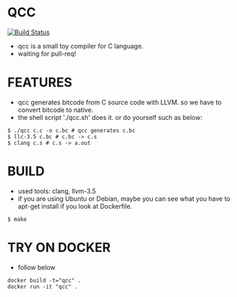 # QCC
[![Build Status](https://travis-ci.org/maekawatoshiki/qcc.svg?branch=master)](https://travis.org/maekawatoshiki/qcc)
- qcc is a small toy compiler for C language.
- waiting for pull-req!

# FEATURES
- qcc generates bitcode from C source code with LLVM. so we have to convert bitcode to native.
- the shell script './qcc.sh' does it. or do yourself such as below:
```
$ ./qcc c.c -o c.bc # qcc generates c.bc
$ llc-3.5 c.bc # c.bc -> c.s
$ clang c.s # c.s -> a.out
```

# BUILD
- used tools: clang, llvm-3.5
- if you are using Ubuntu or Debian, maybe you can see what you have to apt-get install if you look at Dockerfile.
```
$ make
```

# TRY ON DOCKER
- follow below
```
docker build -t="qcc" .
docker run -it "qcc" .
```
